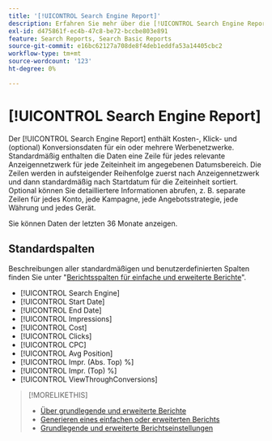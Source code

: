 ```yaml
---
title: '[!UICONTROL Search Engine Report]'
description: Erfahren Sie mehr über die [!UICONTROL Search Engine Report].
exl-id: d475861f-ec4b-47c8-be72-bccbe803e891
feature: Search Reports, Search Basic Reports
source-git-commit: e16bc62127a708de8f4deb1eddfa53a14405cbc2
workflow-type: tm+mt
source-wordcount: '123'
ht-degree: 0%

---
```


# [!UICONTROL Search Engine Report]

Der [!UICONTROL Search Engine Report] enthält Kosten-, Klick- und (optional) Konversionsdaten für ein oder mehrere Werbenetzwerke. Standardmäßig enthalten die Daten eine Zeile für jedes relevante Anzeigennetzwerk für jede Zeiteinheit im angegebenen Datumsbereich. Die Zeilen werden in aufsteigender Reihenfolge zuerst nach Anzeigennetzwerk und dann standardmäßig nach Startdatum für die Zeiteinheit sortiert. Optional können Sie detailliertere Informationen abrufen, z. B. separate Zeilen für jedes Konto, jede Kampagne, jede Angebotsstrategie, jede Währung und jedes Gerät.

Sie können Daten der letzten 36 Monate anzeigen.

## Standardspalten

Beschreibungen aller standardmäßigen und benutzerdefinierten Spalten finden Sie unter &quot;[Berichtsspalten für einfache und erweiterte Berichte](basic-advanced-report-columns.md)&quot;.

* [!UICONTROL Search Engine]
* [!UICONTROL Start Date]
* [!UICONTROL End Date]
* [!UICONTROL Impressions]
* [!UICONTROL Cost]
* [!UICONTROL Clicks]
* [!UICONTROL CPC]
* [!UICONTROL Avg Position]
* [!UICONTROL Impr. (Abs. Top) %]
* [!UICONTROL Impr. (Top) %]
* [!UICONTROL ViewThroughConversions]

>[!MORELIKETHIS]
>
>* [Über grundlegende und erweiterte Berichte](basic-advanced-report-about.md)
>* [Generieren eines einfachen oder erweiterten Berichts](basic-advanced-report-generate.md)
>* [Grundlegende und erweiterte Berichtseinstellungen](basic-advanced-report-settings.md)
